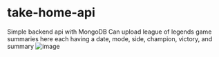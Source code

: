 # take-home-api
 Simple backend api with MongoDB
 Can upload league of legends game summaries here each having a date, mode, side, champion, victory, and summary
![image](https://user-images.githubusercontent.com/50715193/170100106-133d3940-de16-4dfa-b7b6-1d253fce3434.png)
